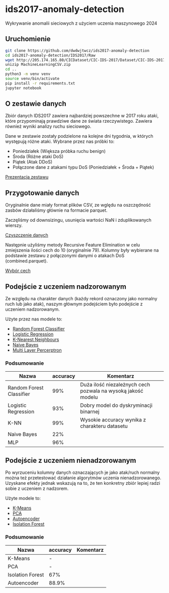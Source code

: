# ids2017-anomaly-detection

Wykrywanie anomalii sieciowych z użyciem uczenia maszynowego 2024

## Uruchomienie

```bash
git clone https://github.com/dwdwjtwcz/ids2017-anomaly-detection
cd ids2017-anomaly-detection/IDS2017/Raw
wget http://205.174.165.80/CICDataset/CIC-IDS-2017/Dataset/CIC-IDS-2017/CSVs/MachineLearningCSV.zip
unizip MachineLearningCSV.zip
cd ..
python3 -m venv venv
source venv/bin/activate
pip install -r requirements.txt
jupyter notebook
```
## O zestawie danych

Zbiór danych IDS2017 zawiera najbardziej powszechne w 2017 roku ataki, które przypominają prawdziwe dane ze świata rzeczywistego. Zawiera również wyniki analizy ruchu sieciowego.

Dane w zestawie zostały podzielone na kolejne dni tygodnia, w których występują różne ataki. Wybrane przez nas próbki to:

- Poniedziałek (Większa próbka ruchu benign)
- Środa (Różne ataki DoS)
- Piątek (Atak DDoS)
- Połączone dane z atakami typu DoS (Poniedziałek + Środa + Piątek)

[Prezentacja zestawu](/statistics.ipynb)

## Przygotowanie danych

Oryginalnie dane miały format plików CSV, ze wględu na oszczędność zasbów działaliśmy głównie na formacie parquet.

Zaczęliśmy od downsizingu, usunięcia wartości NaN i zduplikowanych wierszy. 

[Czyszczenie danych](./Data_Cleaning/raw_to_clean.ipynb)

Następnie użyliśmy metody Recursive Feature Elimination w celu zmiejszenia ilości cech do 10 (oryginalnie 79). Kolumny były wybierane na podstawie zestawu z połączonymi danymi o atakach DoS (combined.parquet).

[Wybór cech](./Data_Cleaning/clean_to_final.ipynb)

## Podejście z uczeniem nadzorowanym

Ze względu na charakter danych (każdy rekord oznaczony jako normalny ruch lub jako atak), naszym głównym podejściem było podejście z uczeniem nadzorowanym.

Użyte przez nas modele to:
- [Random Forest Classifier](/RandomForest.ipynb)
- [Logistic Regression](/LogisticRegression.ipynb)
- [K-Nearest Neighbours](/K-NN.ipynb)
- [Naive Bayes](/Bayes.ipynb)
- [Multi Layer Percerptron](/MLP.ipynb)

### Podsumowanie

| Nazwa                    | accuracy | Komentarz                                                    |
|--------------------------|----------|--------------------------------------------------------------|
| Random Forest Classifier | 99%      | Duża ilość niezależnych cech pozwala na wysoką jakość modelu |
| Logistic Regression      | 93%    | Dobry model do dyskryminacji binarnej                        |
| K-NN                     | 99%      | Wysokie accuracy wynika z charakteru datasetu                |
| Naive Bayes              | 22%      |                                                              |
| MLP                      | 96%      |                                                              |

## Podejście z uczeniem nienadzorowanym

Po wyrzuceniu kolumny danych oznaczających je jako atak/ruch normalny można też przetestować działanie algorytmów uczenia nienadzorowanego. Uzyskane efekty jednak wskazują na to, że ten konkretny zbiór lepiej radzi sobie z uczeniem z nadzorem.

Użyte modele to:
- [K-Means](/K-Means.ipynb)
- [PCA](/PCA.ipynb)
- [Autoencoder](/auto_encode.ipynb)
- [Isolation Forest](/iso_forest.ipynb)

### Podsumowanie

| Nazwa                    | accuracy | Komentarz                                                    |
|--------------------------|----------|--------------------------------------------------------------|
| K-Means                  | -        |                                                              |
| PCA                      | -        |                                                              |
| Isolation Forest         | 67%      |                                                              |
| Autoencoder              | 88.9%    |                                                              |





